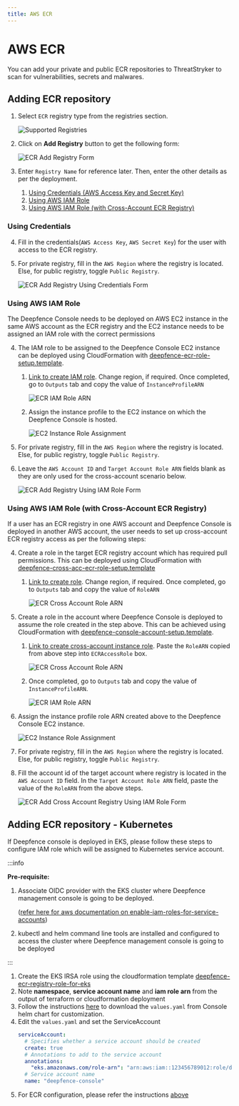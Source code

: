 ```yaml
---
title: AWS ECR
---
```


# AWS ECR

You can add your private and public ECR repositories to ThreatStryker to scan for vulnerabilities, secrets and malwares.

## Adding ECR repository

1. Select `ECR` registry type from the registries section.

    ![Supported Registries](../img/registry-1.png)
2. Click on **Add Registry** button to get the following form:

    ![ECR Add Registry Form](../img/registry-ecr-1.png)
3. Enter `Registry Name` for reference later. Then, enter the other details as per the deployment.
    1. [Using Credentials (AWS Access Key and Secret Key)](#using-credentials)
    2. [Using AWS IAM Role](#using-aws-iam-role)
    3. [Using AWS IAM Role (with Cross-Account ECR Registry)](#using-aws-iam-role-with-cross-account-ecr-registry)

### Using Credentials

4. Fill in the credentials(`AWS Access Key`, `AWS Secret Key`) for the user with access to the ECR registry.
5. For private registry, fill in the `AWS Region` where the registry is located. Else, for public registry, toggle `Public Registry`.

    ![ECR Add Registry Using Credentials Form](../img/registry-ecr-2.png)

### Using AWS IAM Role

The Deepfence Console needs to be deployed on AWS EC2 instance in the same AWS account as the ECR registry and the EC2 instance needs to be assigned an IAM role with the correct permissions

4. The IAM role to be assigned to the Deepfence Console EC2 instance can be deployed using CloudFormation with [deepfence-ecr-role-setup.template](https://deepfence-public.s3.amazonaws.com/ecr/deepfence-ecr-role-setup.template).
    1. [Link to create IAM role](https://us-east-1.console.aws.amazon.com/cloudformation/home?region=us-east-1#/stacks/create/review?templateURL=https://deepfence-public.s3.amazonaws.com/ecr/deepfence-ecr-role-setup.template&stackName=Deepfence-ECR-Read-Only-Role). Change region, if required. Once completed, go to `Outputs` tab and copy the value of `InstanceProfileARN`

        ![ECR IAM Role ARN](../img/registry-ecr-5.png)
    2. Assign the instance profile to the EC2 instance on which the Deepfence Console is hosted.

        ![EC2 Instance Role Assignment](../img/registry-ecr-6.png)
5. For private registry, fill in the `AWS Region` where the registry is located. Else, for public registry, toggle `Public Registry`.
6. Leave the `AWS Account ID` and `Target Account Role ARN` fields blank as they are only used for the cross-account scenario below.

    ![ECR Add Registry Using IAM Role Form](../img/registry-ecr-3.png)

### Using AWS IAM Role (with Cross-Account ECR Registry)

If a user has an ECR registry in one AWS account and Deepfence Console is deployed in another AWS account, the user needs to set up cross-account ECR registry access as per the following steps:

4. Create a role in the target ECR registry account which has required pull permissions. This can be deployed using CloudFormation with [deepfence-cross-acc-ecr-role-setup.template](https://deepfence-public.s3.amazonaws.com/cross-account-ecr/deepfence-ecr-role-setup.template)
    1. [Link to create role](https://us-east-1.console.aws.amazon.com/cloudformation/home?region=us-east-1#/stacks/create/review?templateURL=https://deepfence-public.s3.amazonaws.com/cross-account-ecr/deepfence-ecr-role-setup.template&stackName=Deepfence-ECR-Cross-Account-Read-Only-Role). Change region, if required. Once completed, go to `Outputs` tab and copy the value of `RoleARN`

        ![ECR Cross Account Role ARN](../img/registry-ecr-7.png)
5. Create a role in the account where Deepfence Console is deployed to assume the role created in the step above. This can be achieved using CloudFormation with [deepfence-console-account-setup.template](https://deepfence-public.s3.amazonaws.com/cross-account-ecr/deepfence-console-account-setup.template).
    1. [Link to create cross-account instance role](https://us-east-1.console.aws.amazon.com/cloudformation/home?region=us-east-1#/stacks/create/review?templateURL=https://deepfence-public.s3.amazonaws.com/cross-account-ecr/deepfence-console-account-setup.template&stackName=Deepfence-Cross-Account-ECR-Access-Role). Paste the `RoleARN` copied from above step into `ECRAccessRole` box.

        ![ECR Cross Account Role ARN](../img/registry-ecr-8.png)
    2. Once completed, go to `Outputs` tab and copy the value of `InstanceProfileARN`.

        ![ECR IAM Role ARN](../img/registry-ecr-5.png)

6. Assign the instance profile role ARN created above to the Deepfence Console EC2 instance.

    ![EC2 Instance Role Assignment](../img/registry-ecr-6.png)
7. For private registry, fill in the `AWS Region` where the registry is located. Else, for public registry, toggle `Public Registry`.
8. Fill the account id of the target account where registry is located in the `AWS Account ID` field. In the `Target Account Role ARN` field, paste the value of the `RoleARN` from the above steps.

    ![ECR Add Cross Account Registry Using IAM Role Form](../img/registry-ecr-4.png)

## Adding ECR repository - Kubernetes

If Deepfence console is deployed in EKS, please follow these steps to configure IAM role which will be assigned to Kubernetes service account.

:::info

**Pre-requisite:**
1. Associate OIDC provider with the EKS cluster where Deepfence management console is going to be deployed.

   ([refer here for aws documentation on enable-iam-roles-for-service-accounts](https://docs.aws.amazon.com/eks/latest/userguide/enable-iam-roles-for-service-accounts.html))

2. kubectl and helm command line tools are installed and configured to access the cluster where Deepfence management console is going to be deployed

:::

1. Create the EKS IRSA role using the cloudformation template [deepfence-ecr-registry-role-for-eks](https://us-east-1.console.aws.amazon.com/cloudformation/home?region=us-east-1#/stacks/create/review?templateURL=https://deepfence-public.s3.amazonaws.com/ecr/deepfence-ecr-role-eks.template)
2. Note **namespace**, **service account name** and **iam role arn** from the output of terraform or cloudformation deployment
3. Follow the instructions [here](/docs/console/kubernetes#console-helm-chart) to download the `values.yaml` from Console helm chart for customization.
4. Edit the `values.yaml` and set the ServiceAccount
    ```yaml
    serviceAccount:
      # Specifies whether a service account should be created
      create: true
      # Annotations to add to the service account
      annotations:
        "eks.amazonaws.com/role-arn": "arn:aws:iam::123456789012:role/deepfence-ecr-role"
      # Service account name
      name: "deepfence-console"
    ```
5. For ECR configuration, please refer the instructions [above](#adding-ecr-repository)
